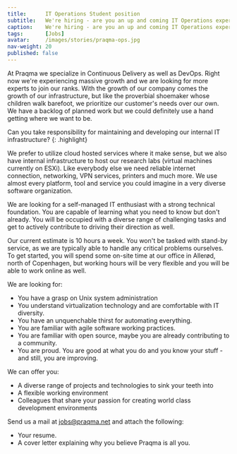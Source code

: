 ```yaml
---
title:      IT Operations Student position
subtitle:   We're hiring - are you an up and coming IT Operations expert?
caption:    We're hiring - are you an up and coming IT Operations expert?
tags:       [Jobs]
avatar:     /images/stories/praqma-ops.jpg
nav-weight: 20
published: false
---
```


At Praqma we specialize in Continuous Delivery as well as DevOps.
Right now we're experiencing massive growth and we are looking for more experts to join our ranks.
With the growth of our company comes the growth of our infrastructure, but like the proverbial shoemaker whose children walk barefoot, we prioritize our customer's needs over our own.
We have a backlog of planned work but we could definitely use a hand getting where we want to be.
<!--break-->

Can you take responsibility for maintaining and developing our internal IT infrastructure?
{: .highlight}

We prefer to utilize cloud hosted services where it make sense, but we also have internal infrastructure to host our research labs (virtual machines currently on ESXi).
Like everybody else we need reliable internet connection, networking, VPN services, printers and much more.
We use almost every platform, tool and service you could imagine in a very diverse software organization.

We are looking for a self-managed IT enthusiast with a strong technical foundation.
You are capable of learning what you need to know but don't already.
You will be occupied with a diverse range of challenging tasks and get to actively contribute to driving their direction as well.

Our current estimate is 10 hours a week. You won't be tasked with stand-by service, as we are typically able to handle any critical problems ourselves.
To get started, you will spend some on-site time at our office in Allerød, north of Copenhagen, but working hours will be very flexible and you will be able to work online as well.

We are looking for:

 * You have a grasp on Unix system administration
 * You understand virtualization technology and are comfortable with IT diversity.
 * You have an unquenchable thirst for automating everything.
 * You are familiar with agile software working practices.
 * You are familiar with open source, maybe you are already contributing to a community.
 * You are proud. You are good at what you do and you know your stuff - and still, you are improving.

We can offer you:

 * A diverse range of projects and technologies to sink your teeth into
 * A flexible working environment
 * Colleagues that share your passion for creating world class development environments

Send us a mail at jobs@praqma.net and attach the following:

 * Your resume.
 * A cover letter explaining why you believe Praqma is all you.
